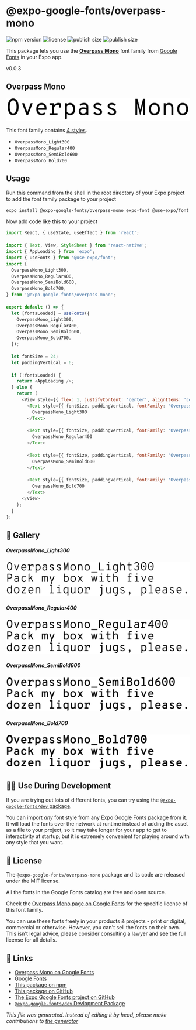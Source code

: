 # @expo-google-fonts/overpass-mono

![npm version](https://flat.badgen.net/npm/v/@expo-google-fonts/overpass-mono)
![license](https://flat.badgen.net/github/license/expo/google-fonts)
![publish size](https://flat.badgen.net/packagephobia/install/@expo-google-fonts/overpass-mono)
![publish size](https://flat.badgen.net/packagephobia/publish/@expo-google-fonts/overpass-mono)

This package lets you use the [**Overpass Mono**](https://fonts.google.com/specimen/Overpass+Mono) font family from [Google Fonts](https://fonts.google.com/) in your Expo app.

v0.0.3

## Overpass Mono

![Overpass Mono](./font-family.png)

This font family contains [4 styles](#gallery).

- `OverpassMono_Light300`
- `OverpassMono_Regular400`
- `OverpassMono_SemiBold600`
- `OverpassMono_Bold700`

## Usage

Run this command from the shell in the root directory of your Expo project to add the font family package to your project
```sh
expo install @expo-google-fonts/overpass-mono expo-font @use-expo/font
```

Now add code like this to your project
```js
import React, { useState, useEffect } from 'react';

import { Text, View, StyleSheet } from 'react-native';
import { AppLoading } from 'expo';
import { useFonts } from '@use-expo/font';
import {
  OverpassMono_Light300,
  OverpassMono_Regular400,
  OverpassMono_SemiBold600,
  OverpassMono_Bold700,
} from '@expo-google-fonts/overpass-mono';

export default () => {
  let [fontsLoaded] = useFonts({
    OverpassMono_Light300,
    OverpassMono_Regular400,
    OverpassMono_SemiBold600,
    OverpassMono_Bold700,
  });

  let fontSize = 24;
  let paddingVertical = 6;

  if (!fontsLoaded) {
    return <AppLoading />;
  } else {
    return (
      <View style={{ flex: 1, justifyContent: 'center', alignItems: 'center' }}>
        <Text style={{ fontSize, paddingVertical, fontFamily: 'OverpassMono_Light300' }}>
          OverpassMono_Light300
        </Text>

        <Text style={{ fontSize, paddingVertical, fontFamily: 'OverpassMono_Regular400' }}>
          OverpassMono_Regular400
        </Text>

        <Text style={{ fontSize, paddingVertical, fontFamily: 'OverpassMono_SemiBold600' }}>
          OverpassMono_SemiBold600
        </Text>

        <Text style={{ fontSize, paddingVertical, fontFamily: 'OverpassMono_Bold700' }}>
          OverpassMono_Bold700
        </Text>
      </View>
    );
  }
};

```

## 🔡 Gallery

##### OverpassMono_Light300
![OverpassMono_Light300](./a46cc06eb5b5001bdf1404b0e24fb82ee14159aca202af7094984ff4d48896dd.ttf.png)

##### OverpassMono_Regular400
![OverpassMono_Regular400](./d3a8c0a4613ebae3d21471198e12e57aa70e9f051f7592e3942953e2c36bd190.ttf.png)

##### OverpassMono_SemiBold600
![OverpassMono_SemiBold600](./f6b8f8180ef4c0f650402aa53effdd61f2d9771c4973d07f722d14ebd60e59da.ttf.png)

##### OverpassMono_Bold700
![OverpassMono_Bold700](./d8f645bd2f708d8127ab1d3078ae22195543fbe52abee9362a8ed5a980cb1648.ttf.png)


## 👩‍💻 Use During Development

If you are trying out lots of different fonts, you can try using the [`@expo-google-fonts/dev` package](https://github.com/expo/google-fonts/tree/master/font-packages/dev#readme).

You can import *any* font style from any Expo Google Fonts package from it. It will load the fonts
over the network at runtime instead of adding the asset as a file to your project, so it may take longer
for your app to get to interactivity at startup, but it is extremely convenient
for playing around with any style that you want.

## 📖 License

The `@expo-google-fonts/overpass-mono` package and its code are released under the MIT license.

All the fonts in the Google Fonts catalog are free and open source.

Check the [Overpass Mono page on Google Fonts](https://fonts.google.com/specimen/Overpass+Mono) for the specific license of this font family.

You can use these fonts freely in your products & projects - print or digital, commercial or otherwise. However, you can't sell the fonts on their own. This isn't legal advice, please consider consulting a lawyer and see the full license for all details.

## 🔗 Links

- [Overpass Mono on Google Fonts](https://fonts.google.com/specimen/Overpass+Mono)
- [Google Fonts](https://fonts.google.com/)
- [This package on npm](https://www.npmjs.com/package/@expo-google-fonts/overpass-mono)
- [This package on GitHub](https://github.com/expo/google-fonts/tree/master/font-packages/overpass-mono)
- [The Expo Google Fonts project on GitHub](https://github.com/expo/google-fonts)
- [`@expo-google-fonts/dev` Devlopment Package](https://github.com/expo/google-fonts/tree/master/font-packages/dev)


*This file was generated. Instead of editing it by head, please make contributions to [the generator](https://github.com/expo/google-fonts/tree/master/packages/generator)*
